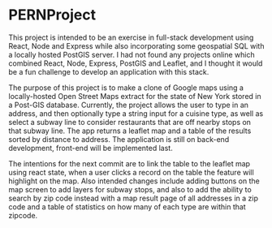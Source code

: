 # PERNProject

This project is intended to be an exercise in full-stack development using React, Node and Express while also incorporating some geospatial SQL with a locally hosted PostGIS server.
I had not found any projects online which combined React, Node, Express, PostGIS and Leaflet, and I thought it would be a fun challenge to develop an application with this stack.

The purpose of this project is to make a clone of Google maps using a locally-hosted Open Street Maps extract for the state of New York stored in a Post-GIS database. 
Currently, the project allows the user to type in an address, and then optionally type a string input for a cuisine type, as well as select a subway line to consider restaurants that are off nearby stops on that subway line. The app returns a leaflet map and a table of the results sorted by distance to address. The application is still on back-end development, front-end will be implemented last. 

The intentions for the next commit are to link the table to the leaflet map using react state, when a user clicks a record on the table the feature will highlight on the map. Also intended changes include adding buttons on the map screen to add layers for subway stops, and also to add the ability to search by zip code instead with a map result page of all addresses in a zip code and a table of statistics on how many of each type are within that zipcode.

